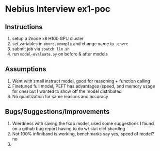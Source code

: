 # Nebius Interview ex1-poc

## Instructions
1) setup a 2node x8 H100 GPU cluster
2) set variables in `envrc.example` and change name to `.envrc`
3) submit job via `sbatch llm.sh`
4) run `model-evaluate.py` on before & after models

## Assumptions
1) Went with small instruct model, good for reasoning + function calling
2) Finetuned full model, PEFT has advantages (speed, and memory usage for one)
   but I wanted to show off the model distributed
3) No quantization for same reasons and accuracy

## Bugs/Suggestions/Improvements
1) Wierdness with saving the fsdp model, used some suggestions I found on a 
   github bug report having to do w/ stat dict sharding
2) Not 100% infiniband is working, benchmarks say yes, speed of model? no
3)
